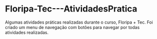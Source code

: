 # Floripa-Tec---AtividadesPratica
Algumas atividades práticas realizadas durante o curso, Floripa + Tec.
Foi criado um menu de navegação com botões para navegar por todas atividades realizadas.
